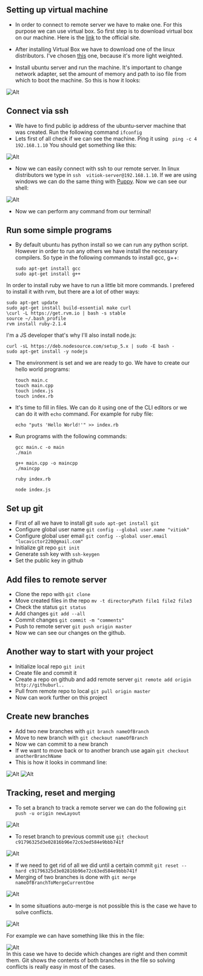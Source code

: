 ## Setting up virtual machine 
- In order to connect to remote server we have to make one. For this purpose we can use virtual box. So first step is to download virtual box on our machine. Here is the [link](https://www.virtualbox.org/wiki/Downloads) to the official site. 

- After installing Virtual Box we have to download one of the linux distributors. I've chosen [this](http://www.ubuntu.com/download/server/thank-you?country=MD&version=14.04.4&architecture=amd64) one, because it's more light weighted. 

- Install ubuntu server and run the machine. It's important to change network adapter, set the amount of memory and path to iso file from which to boot the machine. So this is how it looks:

![Alt](images/ubuntu-server.png)

## Connect via ssh
- We have to find public ip address of the ubuntu-server machine that was created. Run the following command  ```ifconfig```
- Lets first of all check if we can see the machine. Ping it using ``` ping -c 4 192.168.1.10``` You should get something like this:

![Alt](/images/ping.png)

- Now we can easily connect with ssh to our remote server. In linux distributors we type in ```ssh  vitiok-server@192.168.1.10```. If we are using windows we can do the same thing with [Puppy](http://www.chiark.greenend.org.uk/~sgtatham/putty/download.html). Now we can see our shell:

![Alt](images/connect-server.png)

- Now we can perform any command from our terminal!

## Run some simple programs
- By default ubuntu has python install so we can run any python script. However in order to run any others we have install the necessary compilers. So type in the following commands to install gcc, g++:  

	```sudo apt-get install gcc```    
	```sudo apt-get install g++```

In order to install ruby we have to run a little bit more commands. I prefered to install it with rvm, but there are a lot of other ways:   

	sudo apt-get update
	sudo apt-get install build-essential make curl   
	\curl -L https://get.rvm.io | bash -s stable 
	source ~/.bash_profile   
	rvm install ruby-2.1.4

I'm a JS developer that's why I'll also install node.js:

	curl -sL https://deb.nodesource.com/setup_5.x | sudo -E bash -
	sudo apt-get install -y nodejs

- The environment is set and we are ready to go. We have to create our hello world programs:

	```touch main.c```  
	```touch main.cpp```  
	```touch index.js```  
	```touch index.rb``` 

- It's time to fill in files. We can do it using one of the CLI editors or we can do it with ```echo``` command. For example for ruby file:

	```echo "puts 'Hello World!'" >> index.rb```  

- Run programs with the following commands:

	 ```
	 gcc main.c -o main  
	 ./main  

	 g++ main.cpp -o maincpp
	 ./maincpp

	 ruby index.rb

	 node index.js
	 ```  

## Set up git

- First of all we have to install git `sudo apt-get install git`
- Configure global user	name `git config --global user.name "vitiok"`
- Configure global user	email `git config --global user.email "lucavictor220@gmail.com"`
- Initialize git repo `git init`
- Generate ssh key with `ssh-keygen`
- Set the public key in github

## Add files to remote server

- Clone the repo with `git clone`
- Move created files in the repo `mv -t directoryPath file1 file2 file3`
- Check the status `git status`
- Add changes `git add --all`
- Commit changes `git commit -m "comments"`
- Push to remote server `git push origin master`
- Now we can see our changes on the github.    

## Another way to start with your project

- Initialize local repo `git init`
- Create file and commit it
- Create a repo on github and add remote server `git remote add origin http://githuburl..`
- Pull from remote repo to local `git pull origin master`
- Now can work further on this project

## Create new branches 

- Add two new branches with `git branch nameOfBranch`
- Move to new branch with `git checkout nameOfBranch`
- Now we can commit to a new branch
- If we want to move back or to another branch use again `git checkout anotherBranchName`
- This is how it looks in command line:

![Alt](images/branchSwitch.png)
![Alt](images/commitToNewBranches.png)

## Tracking, reset and merging

- To set a branch to track a remote server we can do the following `git push -u origin newLayout`

![Alt](images/setToTrack.png)

- To reset branch to previous commit use `git checkout c91796325d3e02816b96e72c63ed584e9bbb741f`

![Alt](images/backToCommit.png)

- If we need to get rid of all we did until a certain commit `git reset --hard c91796325d3e02816b96e72c63ed584e9bbb741f`
- Merging of two branches is done with `git merge nameOfBranchToMergeCurrentOne`

![Alt](images/mergeNoConflicts.png)

- In some situations auto-merge is not possible this is the case we have to solve conflicts.

![Alt](images/mergeBranches.png)

For example we can have something like this in the file:

![Alt](images/solveConflicts.png)  
In this case we have to decide which changes are right and then commit them. Git shows the contents of both branches in the file so solving conflicts is really easy in most of the cases.